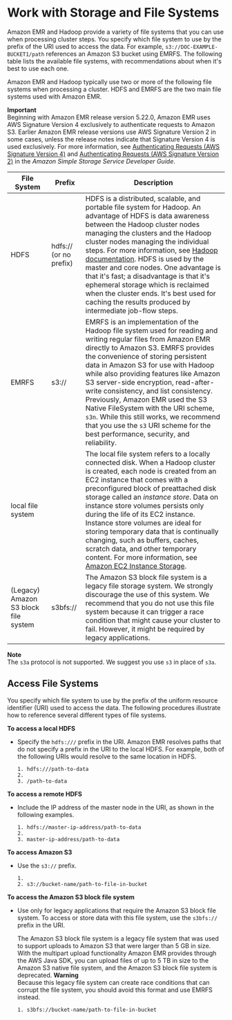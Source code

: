 # Work with Storage and File Systems<a name="emr-plan-file-systems"></a>

Amazon EMR and Hadoop provide a variety of file systems that you can use when processing cluster steps\. You specify which file system to use by the prefix of the URI used to access the data\. For example, `s3://DOC-EXAMPLE-BUCKET1/path` references an Amazon S3 bucket using EMRFS\. The following table lists the available file systems, with recommendations about when it's best to use each one\. 

Amazon EMR and Hadoop typically use two or more of the following file systems when processing a cluster\. HDFS and EMRFS are the two main file systems used with Amazon EMR\.

**Important**  
Beginning with Amazon EMR release version 5\.22\.0, Amazon EMR uses AWS Signature Version 4 exclusively to authenticate requests to Amazon S3\. Earlier Amazon EMR release versions use AWS Signature Version 2 in some cases, unless the release notes indicate that Signature Version 4 is used exclusively\. For more information, see [Authenticating Requests \(AWS Signature Version 4\)](https://docs.aws.amazon.com/AmazonS3/latest/API/sig-v4-authenticating-requests.html) and [Authenticating Requests \(AWS Signature Version 2\)](https://docs.aws.amazon.com/AmazonS3/latest/API/auth-request-sig-v2.html) in the *Amazon Simple Storage Service Developer Guide*\.


| File System | Prefix | Description | 
| --- | --- | --- | 
| HDFS | hdfs:// \(or no prefix\) |  HDFS is a distributed, scalable, and portable file system for Hadoop\. An advantage of HDFS is data awareness between the Hadoop cluster nodes managing the clusters and the Hadoop cluster nodes managing the individual steps\. For more information, see [Hadoop documentation](http://hadoop.apache.org/docs/stable)\.  HDFS is used by the master and core nodes\. One advantage is that it's fast; a disadvantage is that it's ephemeral storage which is reclaimed when the cluster ends\. It's best used for caching the results produced by intermediate job\-flow steps\.   | 
| EMRFS | s3:// |  EMRFS is an implementation of the Hadoop file system used for reading and writing regular files from Amazon EMR directly to Amazon S3\. EMRFS provides the convenience of storing persistent data in Amazon S3 for use with Hadoop while also providing features like Amazon S3 server\-side encryption, read\-after\-write consistency, and list consistency\.   Previously, Amazon EMR used the S3 Native FileSystem with the URI scheme, `s3n`\. While this still works, we recommend that you use the `s3` URI scheme for the best performance, security, and reliability\.   | 
| local file system |  |  The local file system refers to a locally connected disk\. When a Hadoop cluster is created, each node is created from an EC2 instance that comes with a preconfigured block of preattached disk storage called an *instance store*\. Data on instance store volumes persists only during the life of its EC2 instance\. Instance store volumes are ideal for storing temporary data that is continually changing, such as buffers, caches, scratch data, and other temporary content\. For more information, see [Amazon EC2 Instance Storage](https://docs.aws.amazon.com/AWSEC2/latest/UserGuide/InstanceStorage.html)\.  | 
| \(Legacy\) Amazon S3 block file system | s3bfs:// |  The Amazon S3 block file system is a legacy file storage system\. We strongly discourage the use of this system\.  We recommend that you do not use this file system because it can trigger a race condition that might cause your cluster to fail\. However, it might be required by legacy applications\.   | 

**Note**  
The `s3a` protocol is not supported\. We suggest you use `s3` in place of `s3a`\.

## Access File Systems<a name="emr-dev-access-file-systems"></a>

You specify which file system to use by the prefix of the uniform resource identifier \(URI\) used to access the data\. The following procedures illustrate how to reference several different types of file systems\. 

**To access a local HDFS**
+ Specify the `hdfs:///` prefix in the URI\. Amazon EMR resolves paths that do not specify a prefix in the URI to the local HDFS\. For example, both of the following URIs would resolve to the same location in HDFS\. 

  ```
  1. hdfs:///path-to-data
  2. 							
  3. /path-to-data
  ```

**To access a remote HDFS**
+ Include the IP address of the master node in the URI, as shown in the following examples\. 

  ```
  1. hdfs://master-ip-address/path-to-data
  2. 						
  3. master-ip-address/path-to-data
  ```

**To access Amazon S3**
+ Use the `s3://` prefix\.

  ```
  1. 						
  2. s3://bucket-name/path-to-file-in-bucket
  ```

**To access the Amazon S3 block file system**
+ Use only for legacy applications that require the Amazon S3 block file system\. To access or store data with this file system, use the `s3bfs://` prefix in the URI\. 

  The Amazon S3 block file system is a legacy file system that was used to support uploads to Amazon S3 that were larger than 5 GB in size\. With the multipart upload functionality Amazon EMR provides through the AWS Java SDK, you can upload files of up to 5 TB in size to the Amazon S3 native file system, and the Amazon S3 block file system is deprecated\. 
**Warning**  
Because this legacy file system can create race conditions that can corrupt the file system, you should avoid this format and use EMRFS instead\. 

  ```
  1. s3bfs://bucket-name/path-to-file-in-bucket
  ```